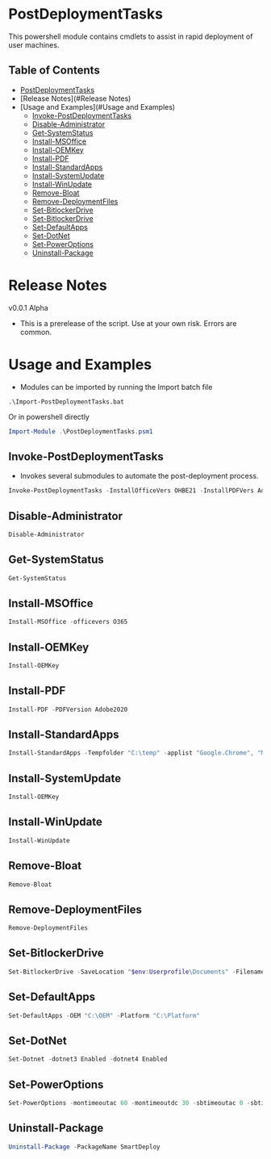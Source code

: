 # PostDeploymentTasks

This powershell module contains cmdlets to assist in rapid deployment of user machines.

## Table of Contents

- [PostDeploymentTasks](#PostDeploymentTasks)
- [Release Notes](#Release Notes)
- [Usage and Examples](#Usage and Examples)
  - [Invoke-PostDeploymentTasks](#Invoke-PostDeploymentTasks)
  - [Disable-Administrator](##Disable-Administrator)
  - [Get-SystemStatus](#Get-SystemStatus)
  - [Install-MSOffice](#Install-MSOffice)
  - [Install-OEMKey](#Install-OEMKey)
  - [Install-PDF](#Install-PDF)
  - [Install-StandardApps](#Install-StandardApps)
  - [Install-SystemUpdate](#Install-SystemUpdate)
  - [Install-WinUpdate](#Install-WinUpdate)
  - [Remove-Bloat](#Remove-Bloat)
  - [Remove-DeploymentFiles](#Remove-DeploymentFiles)
  - [Set-BitlockerDrive](#Set-BitlockerDrive)
  - [Set-BitlockerDrive](#Set-BitlockerDrive)
  - [Set-DefaultApps](#Set-DefaultApps)
  - [Set-DotNet](#Set-DotNet)
  - [Set-PowerOptions](#Set-PowerOptions)
  - [Uninstall-Package](#Uninstall-Package)



# Release Notes
v0.0.1 Alpha
- This is a prerelease of the script. Use at your own risk. Errors are common.

# Usage and Examples
- Modules can be imported by running the Import batch file
```Command Prompt
.\Import-PostDeploymentTasks.bat
```
  Or in powershell directly
```Powershell
Import-Module .\PostDeploymentTasks.psm1
```

## Invoke-PostDeploymentTasks
- Invokes several submodules to automate the post-deployment process.

```Powershell
Invoke-PostDeploymentTasks -InstallOfficeVers OHBE21 -InstallPDFVers AdobeReader
```

## Disable-Administrator
```Powershell
Disable-Administrator
```

## Get-SystemStatus
```Powershell
Get-SystemStatus
```

## Install-MSOffice
```Powershell
Install-MSOffice -officevers O365
```

## Install-OEMKey
```Powershell
Install-OEMKey
```

## Install-PDF
```Powershell
Install-PDF -PDFVersion Adobe2020
```

## Install-StandardApps
```Powershell
Install-StandardApps -Tempfolder "C:\temp" -applist "Google.Chrome", "Mozilla.Firefox"
```

## Install-SystemUpdate
```Powershell
Install-OEMKey
```

## Install-WinUpdate
```Powershell
Install-WinUpdate
```

## Remove-Bloat
```Powershell
Remove-Bloat
```

## Remove-DeploymentFiles
```Powershell
Remove-DeploymentFiles
```

## Set-BitlockerDrive
```Powershell
Set-BitlockerDrive -SaveLocation "$env:Userprofile\Documents" -Filename $env:computername
```

## Set-DefaultApps
```Powershell
Set-DefaultApps -OEM "C:\OEM" -Platform "C:\Platform"
```

## Set-DotNet
```Powershell
Set-Dotnet -dotnet3 Enabled -dotnet4 Enabled 
```

## Set-PowerOptions
```Powershell
Set-PowerOptions -montimeoutac 60 -montimeoutdc 30 -sbtimeoutac 0 -sbtimeoutdc 0 -faststartup Disabled -powerbutton Shutdown -sleepbutton Shutdown -closelid Nothing
```

## Uninstall-Package
```Powershell
Uninstall-Package -PackageName SmartDeploy
```